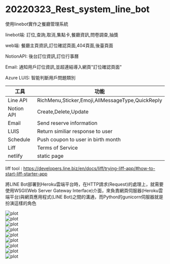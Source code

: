 # 20220323_Rest_system_line_bot
使用linebot實作之餐廳管理系統  
  
linebot端: 訂位,查詢,取消,集點卡,餐廳資訊,問卷調查,抽獎  
  
web端: 餐廳主頁資訊,訂位確認頁面,404頁面,後臺頁面  
  
NotionAPI: 後台訂位資訊,訂位行事曆  

Email: 通知用戶訂位資訊,並超連結導入網頁"訂位確認頁面"  
  
Azure LUIS: 智能判斷用戶問題類別
  
工具      | 功能
----------|-------
Line API  | RichMenu,Sticker,Emoji,AllMessageType,QuickReply 
Notion API| Create,Delete,Update
Email     | Send reserve information
LUIS      | Return similiar response to user
Schedule  | Push coupon to user in birth month
Liff      | Terms of Service
netlify   | static page
  
  
liff tool : https://developers.line.biz/en/docs/liff/trying-liff-app/#how-to-start-liff-starter-app  

將LINE Bot部署到Heroku雲端平台時，在HTTP請求(Request)的處理上，就需要使用WSGI(Web Server Gateway Interface)介面，來負責網頁伺服器(Heroku雲端平台)與網頁應用程式(LINE Bot)之間的溝通，而Python的gunicorn伺服器就是扮演這樣的角色  
 
  
![plot](./githubReadmeImage/圖片1.jpg)  
![plot](./githubReadmeImage/圖片11.png)  
![plot](./githubReadmeImage/圖片12.png)  
![plot](./githubReadmeImage/圖片13.png)  
![plot](./githubReadmeImage/圖片2.jpg)  
![plot](./githubReadmeImage/圖片3.png)  
![plot](./githubReadmeImage/圖片4.jpg)  
![plot](./githubReadmeImage/圖片5.jpg)    
![plot](./githubReadmeImage/圖片6.png)  

